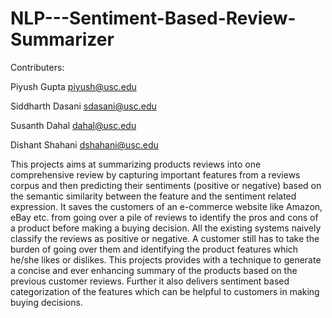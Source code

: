 # NLP---Sentiment-Based-Review-Summarizer

Contributers:

Piyush Gupta			     piyush@usc.edu

Siddharth Dasani			 sdasani@usc.edu

Susanth Dahal			     dahal@usc.edu

Dishant Shahani	       dshahani@usc.edu



This projects aims at summarizing products reviews into one comprehensive review by capturing important features from a reviews corpus and then predicting their sentiments (positive or negative) based on the semantic similarity between the feature and the sentiment related expression. It saves the customers of an e-commerce website like Amazon, eBay etc. from going over a pile of reviews to identify the pros and cons of a product before making a buying decision. All the existing systems naively classify the reviews as positive or negative. A customer still has to take the burden of going over them and identifying the product features which he/she likes or dislikes. This projects provides with a technique to generate a concise and ever enhancing summary of the products based on the previous customer reviews. Further it also delivers sentiment based categorization of the features which can be helpful to customers in making buying decisions.

